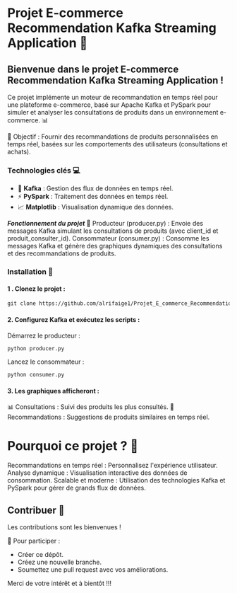 # Projet E-commerce Recommendation Kafka Streaming Application 🚀

## Bienvenue dans le projet E-commerce Recommendation Kafka Streaming Application ! 
Ce projet implémente un moteur de recommandation en temps réel pour une plateforme e-commerce, basé sur Apache Kafka et PySpark pour simuler et analyser les consultations de produits dans un environnement e-commerce. 📊

🎯 Objectif : Fournir des recommandations de produits personnalisées en temps réel, basées sur les comportements des utilisateurs (consultations et achats).

### Technologies clés 💻
- 🚛 ****Kafka**** : Gestion des flux de données en temps réel.
- ⚡ ****PySpark**** : Traitement des données en temps réel.
- 📈 ****Matplotlib**** : Visualisation dynamique des données.

**_Fonctionnement du projet_** 🔧
Producteur (producer.py) : Envoie des messages Kafka simulant les consultations de produits (avec client_id et produit_consulter_id).
Consommateur (consumer.py) : Consomme les messages Kafka et génère des graphiques dynamiques des consultations et des recommandations de produits.

### Installation 🚀

#### 1 . Clonez le projet :
```markdown
git clone https://github.com/alrifaige1/Projet_E_commerce_Recommendation_Kafka.git
```
#### 2. Configurez Kafka et exécutez les scripts :

Démarrez le producteur :
```markdown
python producer.py
```
Lancez le consommateur :
```markdown
python consumer.py
```

#### 3. Les graphiques afficheront :

📊 Consultations : Suivi des produits les plus consultés.
🎯 Recommandations : Suggestions de produits similaires en temps réel.

# Pourquoi ce projet ? 🤔
Recommandations en temps réel : Personnalisez l'expérience utilisateur.
Analyse dynamique : Visualisation interactive des données de consommation.
Scalable et moderne : Utilisation des technologies Kafka et PySpark pour gérer de grands flux de données.

## Contribuer 🤝
Les contributions sont les bienvenues ! 

🎉 Pour participer :
- Créer ce dépôt.
- Créez une nouvelle branche.
- Soumettez une pull request avec vos améliorations.


Merci de votre intérêt et à bientôt !!!
